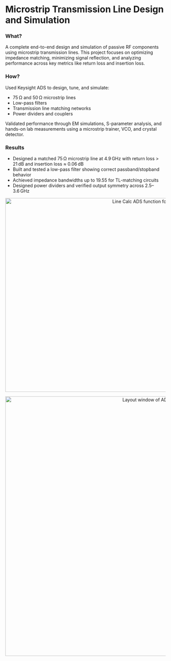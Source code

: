 # Microstrip Transmission Line Design and Simulation

<h3>
What?
</h3>
A complete end-to-end design and simulation of passive RF components using microstrip transmission lines. This project focuses on optimizing impedance matching, minimizing signal reflection, and analyzing performance across key metrics like return loss and insertion loss.

<h3>
How?
</h3>
Used Keysight ADS to design, tune, and simulate:

<ul>
  <li>75 Ω and 50 Ω microstrip lines</li>

  <li>Low-pass filters</li>

  <li>Transmission line matching networks</li>

  <li>Power dividers and couplers</li>
</ul>

Validated performance through EM simulations, S-parameter analysis, and hands-on lab measurements using a microstrip trainer, VCO, and crystal detector.

<h3>
Results
</h3>
<ul>
  <li>Designed a matched 75 Ω microstrip line at 4.9 GHz with return loss > 21 dB and insertion loss ≈ 0.06 dB</li>

  <li>Built and tested a low-pass filter showing correct passband/stopband behavior</li>

  <li>Achieved impedance bandwidths up to 19.55 for TL-matching circuits</li>

  <li>Designed power dividers and verified output symmetry across 2.5–3.6 GHz</li>
</ul>




<p align="center">
<img width="975" height="610" alt="Line Calc ADS function for K Effective and A_DB" src="https://github.com/user-attachments/assets/568a0a14-2250-4828-b80d-58d7958603f9" />
</p>

<p align="center">
<img width="975" height="817" alt="Layout window of ADS for microstrip tl" src="https://github.com/user-attachments/assets/47a9c1ad-0806-4032-b0bf-3d1bd94a9f22" />
</p>
